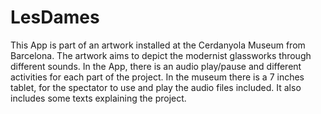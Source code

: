 # LesDames

This App is part of an artwork installed at the Cerdanyola Museum from Barcelona. The artwork aims to depict the modernist 
glassworks through different sounds. In the App, there is an audio play/pause and different activities for each part of the 
project. In the museum there is a 7 inches tablet, for the spectator to use and play the audio files included. It also 
includes some texts explaining the project.
